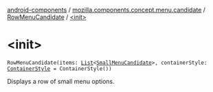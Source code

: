 [android-components](../../index.md) / [mozilla.components.concept.menu.candidate](../index.md) / [RowMenuCandidate](index.md) / [&lt;init&gt;](./-init-.md)

# &lt;init&gt;

`RowMenuCandidate(items: `[`List`](https://kotlinlang.org/api/latest/jvm/stdlib/kotlin.collections/-list/index.html)`<`[`SmallMenuCandidate`](../-small-menu-candidate/index.md)`>, containerStyle: `[`ContainerStyle`](../-container-style/index.md)` = ContainerStyle())`

Displays a row of small menu options.

